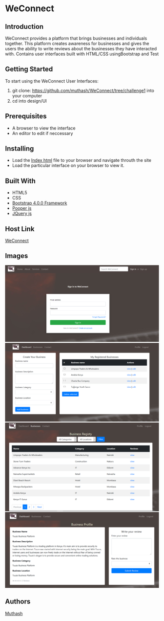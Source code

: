 # WeConnect

## Introduction
WeConnect provides a platform that brings businesses and individuals together. This platform creates awareness for businesses and gives the users the ability to write reviews about the businesses they have interacted with.
Contains user interfaces built with HTML/CSS using ​Bootstrap and Test

## Getting Started
To start using the WeConnect User Interfaces: 
1. git clone: https://github.com/muthash/WeConnect/tree/challenge1 into your computer 
2. cd into design/UI

## Prerequisites
* A browser to view the interface
* An editor to edit if neccessary

## Installing
* Load the [Index html](/designs/UI/index.html) file to your browser and navigate throuth the site
* Load the particular interface on your browser to view it.

## Built With
* HTML5
* CSS
* [Bootstrap 4.0.0 Framework](https://getbootstrap.com/)
* [Pooper js](https://cdnjs.cloudflare.com/ajax/libs/popper.js/1.12.9/umd/popper.min.js)
* [JQuery js](https://code.jquery.com/jquery-3.2.1.slim.min.js)

## Host Link
[WeConnect](https://muthash.github.io/)

## Images
![Signin](/designs/UI/images/signin.png?raw=true "Signin Interface")
![Dashboard](/designs/UI/images/dashboard.png)
![Business registry](/designs/UI/images/biz.png)
![Business Profile](/designs/UI/images/profile.png)

## Authors
[Muthash](https://github.com/muthash)
